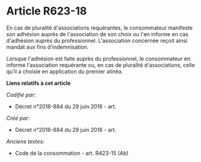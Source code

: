 # Article R623-18

En cas de pluralité d'associations requérantes, le consommateur manifeste son adhésion auprès de l'association de son choix
ou l'en informe en cas d'adhésion auprès du professionnel. L'association concernée reçoit ainsi mandat aux fins
d'indemnisation.

Lorsque l'adhésion est faite auprès du professionnel, le consommateur en informe l'association requérante ou, en cas de
pluralité d'associations, celle qu'il a choisie en application du premier alinéa.

**Liens relatifs à cet article**

_Codifié par_:

  - Décret n°2016-884 du 29 juin 2016 - art.

_Créé par_:

  - Décret n°2016-884 du 29 juin 2016 - art.

_Anciens textes_:

  - Code de la consommation - art. R423-15 (Ab)
